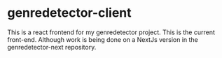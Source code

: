 # genredetector-client

This is a react frontend for my genredetector project. This is the current front-end. Although work is being done on a NextJs version in the genredetector-next repository.
